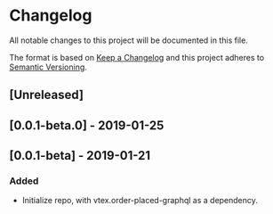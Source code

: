 # Changelog

All notable changes to this project will be documented in this file.

The format is based on [Keep a Changelog](http://keepachangelog.com/en/1.0.0/)
and this project adheres to [Semantic Versioning](http://semver.org/spec/v2.0.0.html).

## [Unreleased]

## [0.0.1-beta.0] - 2019-01-25

## [0.0.1-beta] - 2019-01-21
### Added
- Initialize repo, with vtex.order-placed-graphql as a dependency.
